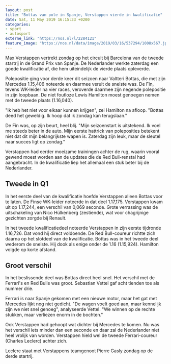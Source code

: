 ```yaml
---
layout: post
title: "Bottas van pole in Spanje, Verstappen vierde in kwalificatie"
date: Sat, 11 May 2019 16:15:33 +0200
categories: 
- sport 
- autosport 
externe_link: "https://nos.nl/l/2284121"
feature_image: "https://nos.nl/data/image/2019/03/16/537294/1008x567.jpg"
---
```


<p>Max Verstappen vertrekt zondag op het circuit bij Barcelona van de tweede startrij in de Grand Prix van Spanje. De Nederlander werkte zaterdag een goede kwalificatie af, die hem uiteindelijk de vierde plaats opleverde.</p>
<p>Polepositie ging voor derde keer dit seizoen naar Valtteri Bottas, die met zijn Mercedes 1.15,406 noteerde en daarmee veruit de snelste was. De Fin, tevens WK-leider na vier races, veroverde daarmee zijn negende polepositie in zijn loopbaan. De niet foutloze Lewis Hamilton moest genoegen nemen met de tweede plaats (1.16,040).</p>
<p>"Ik heb het niet voor elkaar kunnen krijgen", zei Hamilton na afloop. "Bottas deed het geweldig. Ik hoop dat ik zondag kan terugslaan."</p>
<p>De Fin was, op zijn beurt, heel blij. "Mijn seizoenstart is uitstekend. Ik voel me steeds beter in de auto. Mijn eerste hattrick van poleposities betekent niet dat dit mijn belangrijkste wapen is. Zaterdag zijn leuk, maar de sleutel naar succes ligt op zondag."</p>
<p>Verstappen had eerder moeizame trainingen achter de rug, waarin vooral gewend moest worden aan de updates die de Red Bull-renstal had aangebracht. In de kwalificatie liep het allemaal een stuk beter bij de Nederlander.</p>
<h2>Tweede in Q1</h2>
<p>In het eerste deel van de kwalificatie hoefde Verstappen alleen Bottas voor te laten. De Finse WK-leider noteerde in dat deel 1.17,175. Verstappen kwam uit op 1.17,244, een verschil van 0,069 seconde. Grote verrassing was de uitschakeling van Nico Hülkenberg (zestiende), wat voor chagrijnige gezichten zorgde bij Renault.</p>
<p>In het tweede kwalificatiedeel noteerde Verstappen in zijn eerste tijdronde 1.16,726. Dat vond hij direct voldoende. De Red Bull-coureur richtte zich daarna op het slotdeel van de kwalificatie. Bottas was in het tweede deel wederom de snelste. Hij dook als enige onder de 1.16 (1.15,924). Hamilton volgde op korte afstand.</p>
<h2>Groot verschil</h2>
<p>In het beslissende deel was Bottas direct heel snel. Het verschil met de Ferrari's en Red Bulls was groot. Sebastian Vettel gaf acht tienden toe als nummer drie.</p>
<p>Ferrari is naar Spanje gekomen met een nieuwe motor, maar het gat met Mercedes lijkt nog niet gedicht. "De wagen voelt goed aan, maar kennelijk zijn we niet snel genoeg", analyseerde Vettel. "We winnen op de rechte stukken, maar verliezen enorm in de bochten."</p>
<p>Ook Verstappen had gehoopt wat dichter bij Mercedes te komen. Nu was het verschil iets minder dan een seconde en daar zal de Nederlander niet heel vrolijk van worden. Verstappen hield wel de tweede Ferrari-coureur (Charles Leclerc) achter zich.</p>
<p>Leclerc staat met Verstappens teamgenoot Pierre Gasly zondag op de derde startrij.</p>
